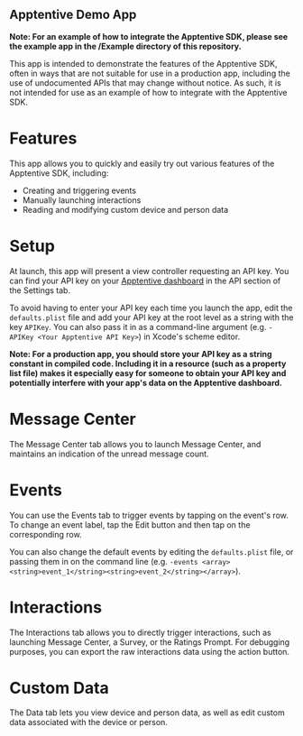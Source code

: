 Apptentive Demo App
-----------------------

**Note: For an example of how to integrate the Apptentive SDK, please see the example app in the /Example directory of this repository.**

This app is intended to demonstrate the features of the Apptentive SDK, often in ways that are not suitable for use in a production app, including the use of undocumented APIs that may change without notice. As such, it is not intended for use as an example of how to integrate with the Apptentive SDK. 

Features
========

This app allows you to quickly and easily try out various features of the Apptentive SDK, including:

- Creating and triggering events
- Manually launching interactions
- Reading and modifying custom device and person data

Setup
=====

At launch, this app will present a view controller requesting an API key. You can find your API key on your [Apptentive dashboard](https://be.apptentive.com/apps/current/settings/api) in the API section of the Settings tab. 

To avoid having to enter your API key each time you launch the app, edit the `defaults.plist` file and add your API key at the root level as a string with the key `APIKey`. You can also pass it in as a command-line argument (e.g. `-APIKey <Your Apptentive API Key>`) in Xcode's scheme editor. 

**Note: For a production app, you should store your API key as a string constant in compiled code. Including it in a resource (such as a property list file) makes it especially easy for someone to obtain your API key and potentially interfere with your app's data on the Apptentive dashboard.** 

Message Center
==============

The Message Center tab allows you to launch Message Center, and maintains an indication of the unread message count. 

Events
======

You can use the Events tab to trigger events by tapping on the event's row. To change an event label, tap the Edit button and then tap on the corresponding row. 

You can also change the default events by editing the `defaults.plist` file, or passing them in on the command line (e.g. `-events <array><string>event_1</string><string>event_2</string></array>`). 

Interactions
===========

The Interactions tab allows you to directly trigger interactions, such as launching Message Center, a Survey, or the Ratings Prompt. For debugging purposes, you can export the raw interactions data using the action button. 

Custom Data
===========

The Data tab lets you view device and person data, as well as edit custom data associated with the device or person. 
